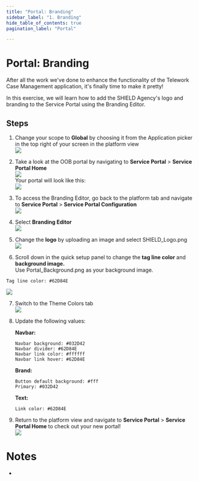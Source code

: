 ```yaml
---
title: "Portal: Branding" 
sidebar_label: "1. Branding"
hide_table_of_contents: true
pagination_label: "Portal" 

---
```

# Portal: Branding
After all the work we've done to enhance the functionality of the Telework Case Management application, it's finally time to make it pretty!  

In this exercise, we will learn how to add the SHIELD Agency's logo and branding to the Service Portal using the Branding Editor.  


## Steps  


1.  Change your scope to **Global** by choosing it from the Application picker in the top right of your screen in the platform view  
![](./Portal%20Images/scope_global.png)  


2. Take a look at the OOB portal by navigating to **Service Portal** > **Service Portal Home**  
![](./Portal%20Images/sp_home_nav.png)  
Your portal will look like this:  
![](./Portal%20Images/sp_home_oob.png)  


3. To access the Branding Editor, go back to the platform tab and navigate to **Service Portal** > **Service Portal Configuration**  
![](./Portal%20Images/sp_config_nav.png)  


4. Select **Branding Editor**  
![](./Portal%20Images/sp_config_branding.png)  


5. Change the **logo** by uploading an image and select SHIELD_Logo.png  
![](./Portal%20Images/sp_brand_edit_logo.png)  


6. Scroll down in the quick setup panel to change the **tag line color** and **background image.**  
Use Portal_Background.png as your background image.  

```
Tag line color: #62D84E
```  

   ![](./Portal%20Images/sp_brand_edit_tag.png)  


7. Switch to the Theme Colors tab  
![](./Portal%20Images/sp_brand_edit_theme.png)  


8. Update the following values:  

    **Navbar:**  
    ```
    Navbar background: #032D42
    Navbar divider: #62D84E
    Navbar link color: #ffffff
    Navbar link hover: #62D84E
    ```  

    **Brand:**  
    ```
    Button default background: #fff
    Primary: #032D42
    ```

    **Text:**  
    ```
    Link color: #62D84E
    ```  


9. Return to the platform view and navigate to **Service Portal** > **Service Portal Home** to check out your new portal!  
![](./Portal%20Images/sp_home_new.png)




# Notes 

 - 
 